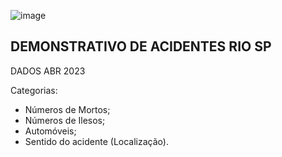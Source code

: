 ![image](https://github.com/isaprin/Inform-tica-/assets/163484630/2574a1a6-4113-4dec-91f7-3e6cf7c155c2)

## DEMONSTRATIVO DE ACIDENTES RIO SP 
DADOS ABR 2023

Categorias:
* Números de Mortos;
* Números de Ilesos;
* Automóveis;
* Sentido do acidente (Localização).





